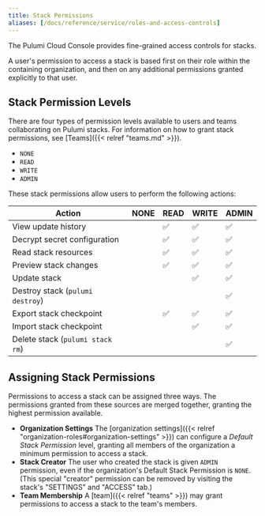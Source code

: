 ```yaml
---
title: Stack Permissions
aliases: [/docs/reference/service/roles-and-access-controls]
---
```


The Pulumi Cloud Console provides fine-grained access controls for stacks.

A user's permission to access a stack is based first on their role within the containing
organization, and then on any additional permissions granted explicitly to that user.

## Stack Permission Levels

There are four types of permission levels available to users and teams
collaborating on Pulumi stacks. For information on how to grant stack
permissions, see [Teams]({{< relref "teams.md" >}}).

- `NONE`
- `READ`
- `WRITE`
- `ADMIN`

These stack permissions allow users to perform the following actions:

| Action | NONE | READ | WRITE | ADMIN |
|--------|------|------|-------|-------|
| View update history | | ✅ | ✅ | ✅ |
| Decrypt secret configuration | | ✅ | ✅ | ✅ |
| Read stack resources | | ✅ | ✅ | ✅ |
| Preview stack changes | | ✅ | ✅ | ✅ |
| Update stack | | | ✅ | ✅ |
| Destroy stack (`pulumi destroy`) | |   | | ✅ |
| Export stack checkpoint | | ✅ | ✅ | ✅ |
| Import stack checkpoint |  | | ✅ | ✅ |
| Delete stack (`pulumi stack rm`) | | | | ✅ |

## Assigning Stack Permissions

Permissions to access a stack can be assigned three ways. The permissions granted
from these sources are merged together, granting the highest permission available.

- **Organization Settings** The [organization settings]({{< relref "organization-roles#organization-settings" >}})
  can configure a _Default Stack Permission_ level, granting all members of the organization a minimum permission
  to access a stack.
- **Stack Creator** The user who created the stack is given `ADMIN` permission, even if the organization's
  Default Stack Permission is `NONE`. (This special "creator" permission can be removed by visiting the stack's
  "SETTINGS" and "ACCESS" tab.)
- **Team Membership** A [team]({{< relref "teams" >}}) may grant permissions to access a stack
  to the team's members.
  
